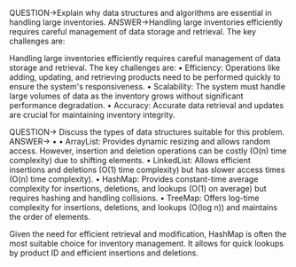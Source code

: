 
QUESTION->Explain why data structures and algorithms are essential in handling large inventories.
ANSWER->Handling large inventories efficiently requires careful management of data storage and retrieval. The key challenges are:

Handling large inventories efficiently requires careful management of data storage and retrieval. The key challenges are:
•	Efficiency: Operations like adding, updating, and retrieving products need to be performed quickly to ensure the system's responsiveness.
•	Scalability: The system must handle large volumes of data as the inventory grows without significant performance degradation.
•	Accuracy: Accurate data retrieval and updates are crucial for maintaining inventory integrity.


QUESTION-> Discuss the types of data structures suitable for this problem.
ANSWER-> • 
•	ArrayList: Provides dynamic resizing and allows random access. However, insertion and deletion operations can be costly (O(n) time complexity) due to shifting elements.
•	LinkedList: Allows efficient insertions and deletions (O(1) time complexity) but has slower access times (O(n) time complexity).
•	HashMap: Provides constant-time average complexity for insertions, deletions, and lookups (O(1) on average) but requires hashing and handling collisions.
•	TreeMap: Offers log-time complexity for insertions, deletions, and lookups (O(log n)) and maintains the order of elements.

Given the need for efficient retrieval and modification, HashMap is often the most suitable choice for inventory management. It allows for quick lookups by product ID and efficient insertions and deletions.